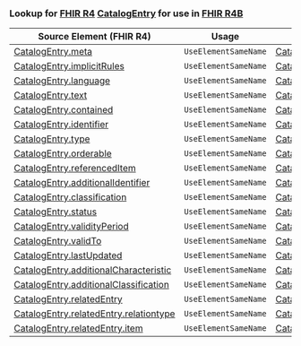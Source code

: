 ### Lookup for [FHIR R4](https://hl7.org/fhir/R4/) [CatalogEntry](https://hl7.org/fhir/R4/CatalogEntry.html) for use in [FHIR R4B](https://hl7.org/fhir/R4B/)

| Source Element (FHIR R4) | Usage | Target |
| -------------- | ----- | ------ |
| [CatalogEntry.meta](https://hl7.org/fhir/R4/CatalogEntry.html#resource) | `UseElementSameName` | [CatalogEntry.meta](https://hl7.org/fhir/R4B/CatalogEntry.html#resource) |
| [CatalogEntry.implicitRules](https://hl7.org/fhir/R4/CatalogEntry.html#resource) | `UseElementSameName` | [CatalogEntry.implicitRules](https://hl7.org/fhir/R4B/CatalogEntry.html#resource) |
| [CatalogEntry.language](https://hl7.org/fhir/R4/CatalogEntry.html#resource) | `UseElementSameName` | [CatalogEntry.language](https://hl7.org/fhir/R4B/CatalogEntry.html#resource) |
| [CatalogEntry.text](https://hl7.org/fhir/R4/CatalogEntry.html#resource) | `UseElementSameName` | [CatalogEntry.text](https://hl7.org/fhir/R4B/CatalogEntry.html#resource) |
| [CatalogEntry.contained](https://hl7.org/fhir/R4/CatalogEntry.html#resource) | `UseElementSameName` | [CatalogEntry.contained](https://hl7.org/fhir/R4B/CatalogEntry.html#resource) |
| [CatalogEntry.identifier](https://hl7.org/fhir/R4/CatalogEntry.html#resource) | `UseElementSameName` | [CatalogEntry.identifier](https://hl7.org/fhir/R4B/CatalogEntry.html#resource) |
| [CatalogEntry.type](https://hl7.org/fhir/R4/CatalogEntry.html#resource) | `UseElementSameName` | [CatalogEntry.type](https://hl7.org/fhir/R4B/CatalogEntry.html#resource) |
| [CatalogEntry.orderable](https://hl7.org/fhir/R4/CatalogEntry.html#resource) | `UseElementSameName` | [CatalogEntry.orderable](https://hl7.org/fhir/R4B/CatalogEntry.html#resource) |
| [CatalogEntry.referencedItem](https://hl7.org/fhir/R4/CatalogEntry.html#resource) | `UseElementSameName` | [CatalogEntry.referencedItem](https://hl7.org/fhir/R4B/CatalogEntry.html#resource) |
| [CatalogEntry.additionalIdentifier](https://hl7.org/fhir/R4/CatalogEntry.html#resource) | `UseElementSameName` | [CatalogEntry.additionalIdentifier](https://hl7.org/fhir/R4B/CatalogEntry.html#resource) |
| [CatalogEntry.classification](https://hl7.org/fhir/R4/CatalogEntry.html#resource) | `UseElementSameName` | [CatalogEntry.classification](https://hl7.org/fhir/R4B/CatalogEntry.html#resource) |
| [CatalogEntry.status](https://hl7.org/fhir/R4/CatalogEntry.html#resource) | `UseElementSameName` | [CatalogEntry.status](https://hl7.org/fhir/R4B/CatalogEntry.html#resource) |
| [CatalogEntry.validityPeriod](https://hl7.org/fhir/R4/CatalogEntry.html#resource) | `UseElementSameName` | [CatalogEntry.validityPeriod](https://hl7.org/fhir/R4B/CatalogEntry.html#resource) |
| [CatalogEntry.validTo](https://hl7.org/fhir/R4/CatalogEntry.html#resource) | `UseElementSameName` | [CatalogEntry.validTo](https://hl7.org/fhir/R4B/CatalogEntry.html#resource) |
| [CatalogEntry.lastUpdated](https://hl7.org/fhir/R4/CatalogEntry.html#resource) | `UseElementSameName` | [CatalogEntry.lastUpdated](https://hl7.org/fhir/R4B/CatalogEntry.html#resource) |
| [CatalogEntry.additionalCharacteristic](https://hl7.org/fhir/R4/CatalogEntry.html#resource) | `UseElementSameName` | [CatalogEntry.additionalCharacteristic](https://hl7.org/fhir/R4B/CatalogEntry.html#resource) |
| [CatalogEntry.additionalClassification](https://hl7.org/fhir/R4/CatalogEntry.html#resource) | `UseElementSameName` | [CatalogEntry.additionalClassification](https://hl7.org/fhir/R4B/CatalogEntry.html#resource) |
| [CatalogEntry.relatedEntry](https://hl7.org/fhir/R4/CatalogEntry.html#resource) | `UseElementSameName` | [CatalogEntry.relatedEntry](https://hl7.org/fhir/R4B/CatalogEntry.html#resource) |
| [CatalogEntry.relatedEntry.relationtype](https://hl7.org/fhir/R4/CatalogEntry.html#resource) | `UseElementSameName` | [CatalogEntry.relatedEntry.relationtype](https://hl7.org/fhir/R4B/CatalogEntry.html#resource) |
| [CatalogEntry.relatedEntry.item](https://hl7.org/fhir/R4/CatalogEntry.html#resource) | `UseElementSameName` | [CatalogEntry.relatedEntry.item](https://hl7.org/fhir/R4B/CatalogEntry.html#resource) |
